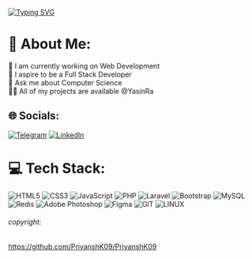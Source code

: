<a href="https://git.io/typing-svg"><img src="https://readme-typing-svg.demolab.com?font=Fira+Code&pause=1000&width=435&lines=Hi+,+I'm+Yasin+Razmi;I+am+a+Student+from+Iran;I+am+a+Developer" alt="Typing SVG" /></a>

# 💫 About Me:
🔭 I am currently working on Web Development<br>🔮 I aspire to be a Full Stack Developer<br>💬 Ask me about Computer Science<br>👨‍💻 All of my projects are available @YasinRa


## 🌐 Socials:
[![Telegram](https://img.shields.io/badge/Telegram-darkblue.svg?logo=Telegram&logoColor=white)](https://t.me/Ra_Yasin) [![LinkedIn](https://img.shields.io/badge/LinkedIn-%230077B5.svg?logo=linkedin&logoColor=lightwhite)](https://linkedin.com/in/yasin-razmi)

# 💻 Tech Stack:
![HTML5](https://img.shields.io/badge/html5-%23E34F26.svg?style=for-the-badge&logo=html5&logoColor=white) ![CSS3](https://img.shields.io/badge/css3-%231572B6.svg?style=for-the-badge&logo=css3&logoColor=white) ![JavaScript](https://img.shields.io/badge/javascript-%23323330.svg?style=for-the-badge&logo=javascript&logoColor=%23F7DF1E) ![PHP](https://img.shields.io/badge/PHP-white?style=for-the-badge&logo=php&logoColor=blue) ![Laravel](https://img.shields.io/badge/Laravel-white.svg?style=for-the-badge&logo=Laravel&logoColor=dark-orange) ![Bootstrap](https://img.shields.io/badge/bootstrap-%23563D7C.svg?style=for-the-badge&logo=bootstrap&logoColor=white) ![MySQL](https://img.shields.io/badge/mysql-%2300f.svg?style=for-the-badge&logo=mysql&logoColor=white) ![Redis](https://img.shields.io/badge/Redis-red.svg?style=for-the-badge&logo=REDIS&logoColor=white) ![Adobe Photoshop](https://img.shields.io/badge/adobephotoshop-%2331A8FF.svg?style=for-the-badge&logo=adobephotoshop&logoColor=white) 	![Figma](https://img.shields.io/badge/figma-%23F24E1E.svg?style=for-the-badge&logo=figma&logoColor=white) ![GIT](https://img.shields.io/badge/Git-fc6d26?style=for-the-badge&logo=git&logoColor=white) ![LINUX](https://img.shields.io/badge/Linux-FCC624?style=for-the-badge&logo=linux&logoColor=black)

###### copyright:
<a>https://github.com/PriyanshK09/PriyanshK09</a>
